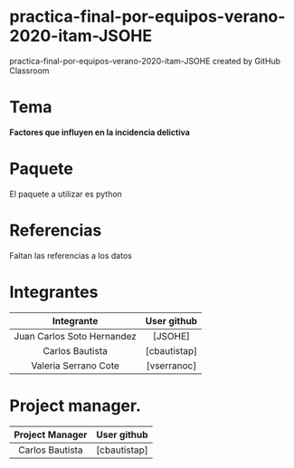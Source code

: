 # practica-final-por-equipos-verano-2020-itam-JSOHE
practica-final-por-equipos-verano-2020-itam-JSOHE created by GitHub Classroom

# Tema
**Factores que influyen en la incidencia delictiva**

# Paquete
El paquete a utilizar es python

# Referencias 
Faltan las referencias a los datos

# Integrantes 
|Integrante|User github|
|:--:|:--:|
|Juan Carlos Soto Hernandez|[JSOHE]|
|Carlos Bautista|      [cbautistap]|
|Valeria Serrano Cote|       [vserranoc]|

# Project manager. 
|Project Manager|User github|
|:--:|:--:|
|Carlos Bautista|[cbautistap]|
